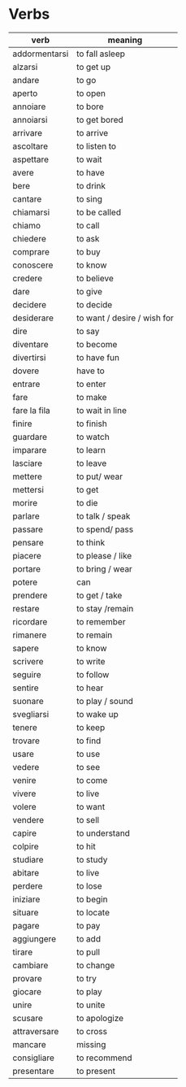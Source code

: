 # Verbs

| verb          | meaning                     |
| ------------- | --------------------------- |
| addormentarsi | to fall asleep              |
| alzarsi       | to get up                   |
| andare        | to go                       |
| aperto        | to open                     |
| annoiare      | to bore                     |
| annoiarsi     | to get bored                |
| arrivare      | to arrive                   |
| ascoltare     | to listen to                |
| aspettare     | to wait                     |
| avere         | to have                     |
| bere          | to drink                    |
| cantare       | to sing                     |
| chiamarsi     | to be called                |
| chiamo        | to call                     |
| chiedere      | to ask                      |
| comprare      | to buy                      |
| conoscere     | to know                     |
| credere       | to believe                  |
| dare          | to give                     |
| decidere      | to decide                   |
| desiderare    | to want / desire / wish for |
| dire          | to say                      |
| diventare     | to become                   |
| divertirsi    | to have fun                 |
| dovere        | have to                     |
| entrare       | to enter                    |
| fare          | to make                     |
| fare la fila  | to wait in line             |
| finire        | to finish                   |
| guardare      | to watch                    |
| imparare      | to learn                    |
| lasciare      | to leave                    |
| mettere       | to put/ wear                |
| mettersi      | to get                      |
| morire        | to die                      |
| parlare       | to talk / speak             |
| passare       | to spend/  pass             |
| pensare       | to think                    |
| piacere       | to please / like            |
| portare       | to bring / wear             |
| potere        | can                         |
| prendere      | to get / take               |
| restare       | to stay /remain             |
| ricordare     | to remember                 |
| rimanere      | to remain                   |
| sapere        | to know                     |
| scrivere      | to write                    |
| seguire       | to follow                   |
| sentire       | to hear                     |
| suonare       | to play / sound             |
| svegliarsi    | to wake up                  |
| tenere        | to keep                     |
| trovare       | to find                     |
| usare         | to use                      |
| vedere        | to see                      |
| venire        | to come                     |
| vivere        | to live                     |
| volere        | to want                     |
| vendere       | to sell                     |
| capire        | to understand               |
| colpire       | to hit                      |
| studiare      | to study                    |
| abitare       | to live                     |
| perdere       | to lose                     |
| iniziare      | to begin                    |
| situare       | to locate                   |
| pagare        | to pay                      |
| aggiungere    | to add                      |
| tirare        | to pull                     |
| cambiare      | to change                   |
| provare       | to try                      |
| giocare       | to play                     |
| unire         | to unite                    |
| scusare       | to apologize                |
| attraversare  | to cross                    |
| mancare       | missing                     |
| consigliare   | to recommend                |
| presentare    | to present                  |